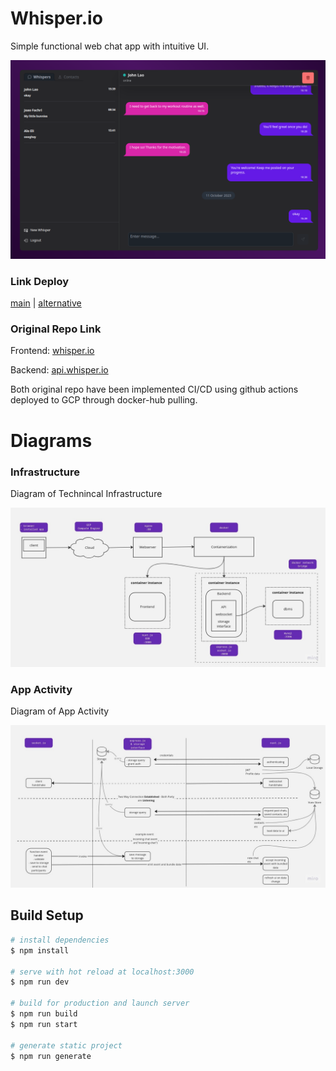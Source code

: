 # Whisper.io  

Simple functional web chat app with intuitive UI.  

![Screenshot App](/MD-assets/ss.png)

### Link Deploy

[main](http://asrofil-fachrul-riidlo.sanberdev.com/) | [alternative](http://34.101.112.132/)

### Original Repo Link  

Frontend: [whisper.io](https://github.com/asrofilfachrulr/whisper.io)

Backend: [api.whisper.io](https://github.com/asrofilfachrulr/whisper.io)

Both original repo have been implemented CI/CD using github actions deployed to GCP through docker-hub pulling.

# Diagrams  

### Infrastructure

Diagram of Technincal Infrastructure

![Diagram](/MD-assets/infra.jpg)

### App Activity

Diagram of App Activity

![Diagram](/MD-assets/activity.jpg)

## Build Setup

```bash
# install dependencies
$ npm install

# serve with hot reload at localhost:3000
$ npm run dev

# build for production and launch server
$ npm run build
$ npm run start

# generate static project
$ npm run generate
```
